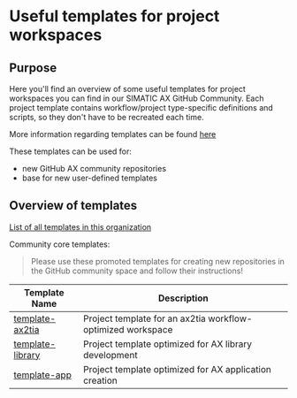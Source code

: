 # Useful templates for project workspaces

## Purpose

Here you'll find an overview of some useful templates for project workspaces you can find in our SIMATIC AX GitHub Community. Each project template contains workflow/project type-specific definitions and scripts, so they don't have to be recreated each time.

More information regarding templates can be found [here](https://console.simatic-ax.siemens.io/docs/apax/templates)

These templates can be used for:

- new GitHub AX community repositories
- base for new user-defined templates

## Overview of templates

[List of all templates in this organization](https://github.com/search?q=topic%3Atemplate+org%3Asimatic-ax+fork%3Atrue&type=repositories)

Community core templates:
> Please use these promoted templates for creating new repositories in the GitHub community space and follow their instructions!

| Template Name | Description |
|-|-|
| [template-ax2tia](https://github.com/simatic-ax/template-ax2tia) | Project template for an ax2tia workflow-optimized workspace |
| [template-library](https://github.com/simatic-ax/template-library) | Project template optimized for AX library development |
| [template-app](https://github.com/simatic-ax/template-app) | Project template optimized for AX application creation |
